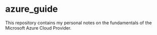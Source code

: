 # azure_guide
This repository contains my personal notes on the fundamentals of the Microsoft Azure Cloud Provider.
